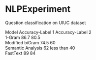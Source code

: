 # NLPExperiment
Question classification on UIUC dataset


Model	           Accuracy-Label 1	Accuracy-Label 2</br>
1-Gram	            86.7   	          80.5</br>
Modified biGram	    74.5   	          60</br> 
Semantic Analysis	  62   	         less than 40</br>
FastText	          89               	84</br>
